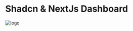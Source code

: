 # Shadcn & NextJs Dashboard

![logo](https://encrypted-tbn0.gstatic.com/images?q=tbn:ANd9GcSdDhnv8TKgVT1Dc2XZ-TPLEo64CsfP8PH0VQ&s)
